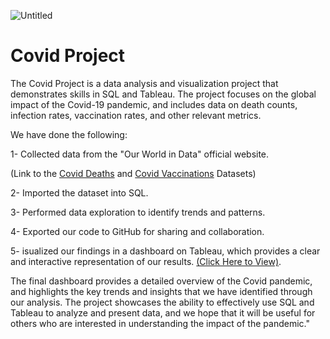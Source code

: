 ![Untitled](https://user-images.githubusercontent.com/115690921/210288014-88c26a6b-ea64-48c6-9f70-cf588769cc62.png)

# Covid Project
The Covid Project is a data analysis and visualization project that demonstrates skills in SQL and Tableau. The project focuses on the global impact of the Covid-19 pandemic, and includes data on death counts, infection rates, vaccination rates, and other relevant metrics.  

We have done the following:

1-	Collected data from the "Our World in Data" official website.

(Link to the [Covid Deaths](https://ourworldindata.org/covid-deaths) and [Covid Vaccinations](https://ourworldindata.org/covid-vaccinations) Datasets)

2-	Imported the dataset into SQL. 

3-	Performed data exploration to identify trends and patterns.

4-	Exported our code to GitHub for sharing and collaboration.

5-	isualized our findings in a dashboard on Tableau, which provides a clear and interactive representation of our results. [(Click Here to View)](https://public.tableau.com/app/profile/moaz.agha/viz/CovidDashboard_16726994263800/Dashboard1?publish=yes).



The final dashboard provides a detailed overview of the Covid pandemic, and highlights the key trends and insights that we have identified through our analysis. The project showcases the ability to effectively use SQL and Tableau to analyze and present data, and we hope that it will be useful for others who are interested in understanding the impact of the pandemic."
